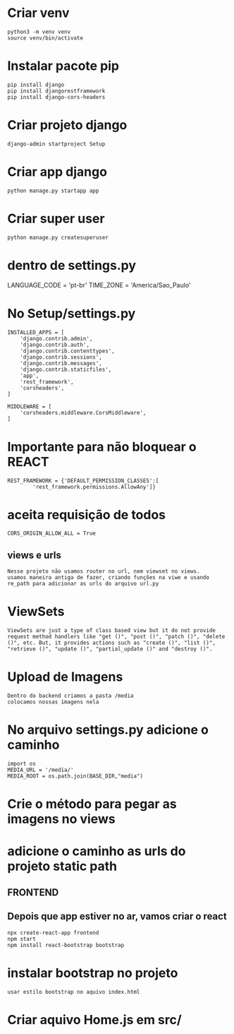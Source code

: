 # Criar venv
    python3 -m venv venv
    source venv/bin/activate
    
# Instalar pacote pip
    pip install django
    pip install djangorestframework
    pip install django-cors-headers

# Criar projeto django
    django-admin startproject Setup 
# Criar app django
    python manage.py startapp app

# Criar super user
    python manage.py createsuperuser

# dentro de settings.py
LANGUAGE_CODE = 'pt-br'
TIME_ZONE = 'America/Sao_Paulo'

# No Setup/settings.py
    INSTALLED_APPS = [
        'django.contrib.admin',
        'django.contrib.auth',
        'django.contrib.contenttypes',
        'django.contrib.sessions',
        'django.contrib.messages',
        'django.contrib.staticfiles',
        'app',
        'rest_framework',
        'corsheaders',
    ]

    MIDDLEWARE = [
        'corsheaders.middleware.CorsMiddleware',
    ]

# Importante para não bloquear o REACT
    REST_FRAMEWORK = {'DEFAULT_PERMISSION_CLASSES':[
            'rest_framework.permissions.AllowAny']}

# aceita requisição de todos 
    CORS_ORIGIN_ALLOW_ALL = True


## views e urls
    Nesse projeto não usamos router no url, nem viewset no views.
    usamos maneira antiga de fazer, criando funções na viwe e usando re_path para adicionar as urls do arquivo url.py

# ViewSets
    ViewSets are just a type of class based view but it do not provide request method handlers like "get ()", "post ()", "patch ()", "delete ()", etc. But, it provides actions such as "create ()", "list ()", "retrieve ()", "update ()", "partial_update ()" and "destroy ()".


# Upload de Imagens
    Dentro do backend criamos a pasta /media
    colocamos nossas imagens nela

# No arquivo settings.py adicione o caminho
    import os
    MEDIA_URL = '/media/'
    MEDIA_ROOT = os.path.join(BASE_DIR,"media")

# Crie o método para pegar as imagens no views

# adicione o caminho as urls do projeto static path


## FRONTEND ##

## Depois que app estiver no ar, vamos criar o react
    npx create-react-app frontend
    npm start
    npm install react-bootstrap bootstrap

# instalar bootstrap no projeto
    usar estilo bootstrap no aquivo index.html

# Criar aquivo Home.js em src/ 